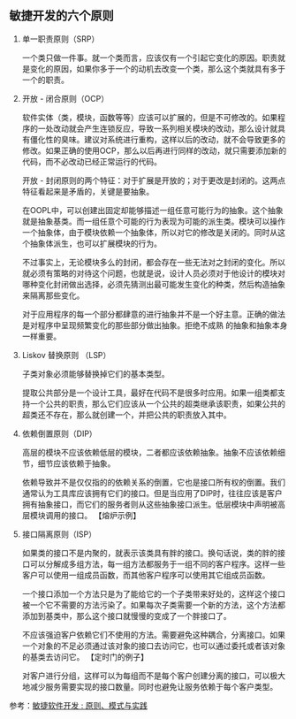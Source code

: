 ## 敏捷开发的六个原则

1. 单一职责原则（SRP）

   一个类只做一件事。就一个类而言，应该仅有一个引起它变化的原因。职责就是变化的原因，如果你多于一个的动机去改变一个类，那么这个类就具有多于一个的职责。

2. 开放 - 闭合原则（OCP）

   软件实体（类，模块，函数等等）应该可以扩展的，但是不可修改的。如果程序的一处改动就会产生连锁反应，导致一系列相关模块的改动，那么设计就具有僵化性的臭味。建议对系统进行重构，这样以后的改动，就不会导致更多的修改。如果正确的使用OCP，那么以后再进行同样的改动，就只需要添加新的代码，而不必改动已经正常运行的代码。

   开放 - 封闭原则的两个特征：对于扩展是开放的；对于更改是封闭的。这两点特征看起来是矛盾的，关键是要抽象。

   在OOPL中，可以创建出固定却能够描述一组任意可能行为的抽象。这个抽象就是抽象基类。而一组任意个可能的行为表现为可能的派生类。模块可以操作一个抽象体，由于模块依赖一个抽象体，所以对它的修改是关闭的。同时从这个抽象体派生，也可以扩展模块的行为。

   不过事实上，无论模块多么的封闭，都会存在一些无法对之封闭的变化。所以就必须有策略的对待这个问题，也就是说，设计人员必须对于他设计的模块对哪种变化封闭做出选择，必须先猜测出最可能发生变化的种类，然后构造抽象来隔离那些变化。

   对于应用程序的每一个部分都肆意的进行抽象并不是一个好主意。正确的做法是对程序中呈现频繁变化的那些部分做出抽象。拒绝不成熟 的抽象和抽象本身一样重要。

3. Liskov 替换原则 （LSP）

   子类对象必须能够替换掉它们的基本类型。

   提取公共部分是一个设计工具，最好在代码不是很多时应用。如果一组类都支持一个公共的职责，那么它们应该从一个公共的超类继承该职责，如果公共的超类还不存在，那么就创建一个，并把公共的职责放入其中。

4. 依赖倒置原则（DIP）

   高层的模块不应该依赖低层的模块，二者都应该依赖抽象。抽象不应该依赖细节，细节应该依赖于抽象。

   依赖导致并不是仅仅指的的依赖关系的倒置，它也是接口所有权的倒置。我们通常认为工具库应该拥有它们的接口。但是当应用了DIP时，往往应该是客户拥有抽象接口，而它们的服务者则从这些抽象接口派生。低层模块中声明被高层模块调用的接口。 【熔炉示例】

5. 接口隔离原则（ISP）

   如果类的接口不是内聚的，就表示该类具有胖的接口。换句话说，类的胖的接口可以分解成多组方法，每一组方法都服务于一组不同的客户程序。这样一些客户可以使用一组成员函数，而其他客户程序可以使用其它组成员函数。

   一个接口添加一个方法只是为了能给它的一个子类带来好处的，这样这个接口被一个它不需要的方法污染了。如果每次子类需要一个新的方法，这个方法都添加到基类中，那么这个接口就慢慢的变成了一个胖接口了。

   不应该强迫客户依赖它们不使用的方法。需要避免这种耦合，分离接口。如果一个对象的不足必须通过该对象的接口去访问它，也可以通过委托或者该对象的基类去访问它。 【定时门的例子】

   对客户进行分组，这样可以为每组而不是每个客户创建分离的接口，可以极大地减少服务需要实现的接口数量。同时也避免让服务依赖于每个客户类型。



参考：[敏捷软件开发 : 原则、模式与实践](https://book.douban.com/subject/1140457/)